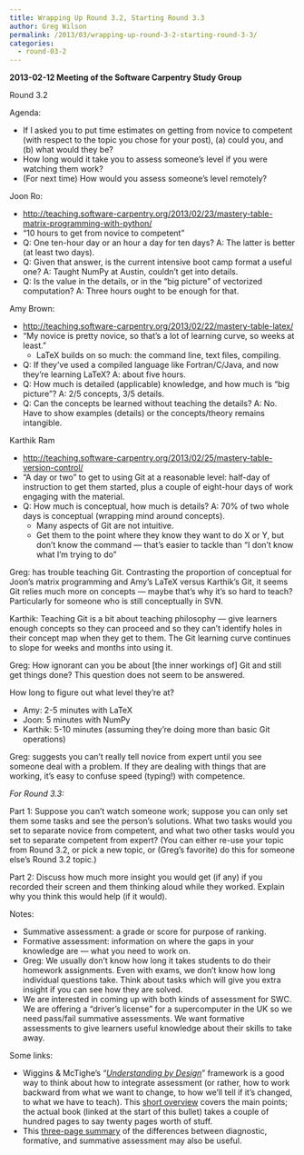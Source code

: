 ```yaml
---
title: Wrapping Up Round 3.2, Starting Round 3.3
author: Greg Wilson
permalink: /2013/03/wrapping-up-round-3-2-starting-round-3-3/
categories:
  - round-03-2
---
```

**2013-02-12 Meeting of the Software Carpentry Study Group**

Round 3.2

Agenda:

*   If I asked you to put time estimates on getting from novice to competent (with respect to the topic you chose for your post), (a) could you, and (b) what would they be?
*   How long would it take you to assess someone&#8217;s level if you were watching them work?
*   (For next time) How would you assess someone&#8217;s level remotely?

Joon Ro:

*   <http://teaching.software-carpentry.org/2013/02/23/mastery-table-matrix-programming-with-python/>
*   &#8220;10 hours to get from novice to competent&#8221;
*   Q: One ten-hour day or an hour a day for ten days? A: The latter is better (at least two days).
*   Q: Given that answer, is the current intensive boot camp format a useful one? A: Taught NumPy at Austin, couldn&#8217;t get into details.
*   Q: Is the value in the details, or in the &#8220;big picture&#8221; of vectorized computation? A: Three hours ought to be enough for that.

Amy Brown:

*   <http://teaching.software-carpentry.org/2013/02/22/mastery-table-latex/>
*   &#8220;My novice is pretty novice, so that&#8217;s a lot of learning curve, so weeks at least.&#8221; 
    *   LaTeX builds on so much: the command line, text files, compiling.
*   Q: If they&#8217;ve used a compiled language like Fortran/C/Java, and now they&#8217;re learning LaTeX? A: about five hours.
*   Q: How much is detailed (applicable) knowledge, and how much is &#8220;big picture&#8221;? A: 2/5 concepts, 3/5 details.
*   Q: Can the concepts be learned without teaching the details? A: No. Have to show examples (details) or the concepts/theory remains intangible.

Karthik Ram

*   <http://teaching.software-carpentry.org/2013/02/25/mastery-table-version-control/>
*   &#8220;A day or two&#8221; to get to using Git at a reasonable level: half-day of instruction to get them started, plus a couple of eight-hour days of work engaging with the material.
*   Q: How much is conceptual, how much is details? A: 70% of two whole days is conceptual (wrapping mind around concepts). 
    *   Many aspects of Git are not intuitive.
    *   Get them to the point where they know they want to do X or Y, but don&#8217;t know the command &#8212; that&#8217;s easier to tackle than &#8220;I don&#8217;t know what I&#8217;m trying to do&#8221;

Greg: has trouble teaching Git. Contrasting the proportion of conceptual for Joon&#8217;s matrix programming and Amy&#8217;s LaTeX versus Karthik&#8217;s Git, it seems Git relies much more on concepts &#8212; maybe that&#8217;s why it&#8217;s so hard to teach? Particularly for someone who is still conceptually in SVN.

Karthik: Teaching Git is a bit about teaching philosophy &#8212; give learners enough concepts so they can proceed and so they can&#8217;t identify holes in their concept map when they get to them. The Git learning curve continues to slope for weeks and months into using it.

Greg: How ignorant can you be about [the inner workings of] Git and still get things done? This question does not seem to be answered.

How long to figure out what level they&#8217;re at?

*   Amy: 2-5 minutes with LaTeX
*   Joon: 5 minutes with NumPy
*   Karthik: 5-10 minutes (assuming they&#8217;re doing more than basic Git operations)

Greg: suggests you can&#8217;t really tell novice from expert until you see someone deal with a problem. If they are dealing with things that are working, it&#8217;s easy to confuse speed (typing!) with competence.

*For Round 3.3:*

Part 1: Suppose you can&#8217;t watch someone work; suppose you can only set them some tasks and see the person&#8217;s solutions. What two tasks would you set to separate novice from competent, and what two other tasks would you set to separate competent from expert? (You can either re-use your topic from Round 3.2, or pick a new topic, or (Greg&#8217;s favorite) do this for someone else&#8217;s Round 3.2 topic.)

Part 2: Discuss how much more insight you would get (if any) if you recorded their screen and them thinking aloud while they worked. Explain why you think this would help (if it would).

Notes:

*   Summative assessment: a grade or score for purpose of ranking.
*   Formative assessment: information on where the gaps in your knowledge are &#8212; what you need to work on.
*   Greg: We usually don&#8217;t know how long it takes students to do their homework assignments. Even with exams, we don&#8217;t know how long individual questions take. Think about tasks which will give you extra insight if you can see how they are solved.
*   We are interested in coming up with both kinds of assessment for SWC. We are offering a &#8220;driver&#8217;s license&#8221; for a supercomputer in the UK so we need pass/fail summative assessments. We want formative assessments to give learners useful knowledge about their skills to take away.

Some links:

*   Wiggins & McTighe&#8217;s &#8220;[*Understanding by Design*][1]&#8221; framework is a good way to think about how to integrate assessment (or rather, how to work backward from what we want to change, to how we&#8217;ll tell if it&#8217;s changed, to what we have to teach). This [short overview][2] covers the main points; the actual book (linked at the start of this bullet) takes a couple of hundred pages to say twenty pages worth of stuff.
*   This [three-page summary][3] of the differences between diagnostic, formative, and summative assessment may also be useful.

&nbsp;

 [1]: http://www.amazon.com/Understanding-Design-Expanded-2nd-Edition/dp/0131950843/
 [2]: http://www.ascd.org/ASCD/pdf/siteASCD/publications/UbD_WhitePaper0312.pdf
 [3]: http://www.azwestern.edu/learning_services/learning_support_services/assessment_program_review/resources/downloads/formative%20and_summative_assessment.pdf
